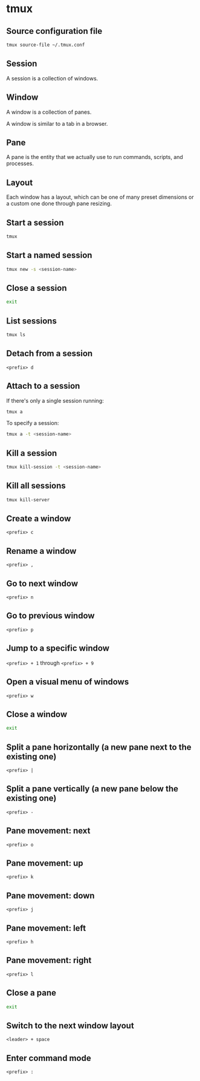 # tmux

## Source configuration file

```bash
tmux source-file ~/.tmux.conf
```

## Session

A session is a collection of windows.

## Window

A window is a collection of panes.

A window is similar to a tab in a browser.

## Pane

A pane is the entity that we actually use to run commands, scripts, and processes.

## Layout

Each window has a layout, which can be one of many preset dimensions or a custom one done through pane resizing.

## Start a session

```bash
tmux
```

## Start a named session

```bash
tmux new -s <session-name>
```

## Close a session

```bash
exit
```

## List sessions

```bash
tmux ls
```

## Detach from a session

`<prefix> d`

## Attach to a session

If there's only a single session running:

```bash
tmux a
```

To specify a session:

```bash
tmux a -t <session-name>
```

## Kill a session

```bash
tmux kill-session -t <session-name>
```

## Kill all sessions

```bash
tmux kill-server
```

## Create a window

`<prefix> c`

## Rename a window

`<prefix> ,`

## Go to next window

`<prefix> n`

## Go to previous window

`<prefix> p`

## Jump to a specific window

`<prefix> + 1` through `<prefix> + 9`

## Open a visual menu of windows

`<prefix> w`

## Close a window

```bash
exit
```

## Split a pane horizontally (a new pane next to the existing one)

`<prefix> |`

## Split a pane vertically (a new pane below the existing one)

`<prefix> -`

## Pane movement: next

`<prefix> o`

## Pane movement: up

`<prefix> k`

## Pane movement: down

`<prefix> j`

## Pane movement: left

`<prefix> h`

## Pane movement: right

`<prefix> l`

## Close a pane

```bash
exit
```

## Switch to the next window layout

`<leader> + space`

## Enter command mode

`<prefix> :`
